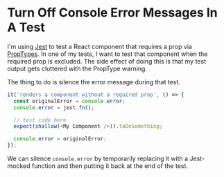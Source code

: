 # Turn Off Console Error Messages In A Test

I'm using [Jest](https://facebook.github.io/jest/) to test a React component
that requires a prop via
[PropTypes](https://reactjs.org/docs/typechecking-with-proptypes.html). In
one of my tests, I want to test that component when the required prop is
excluded. The side effect of doing this is that my test output gets
cluttered with the PropType warning.

The thing to do is silence the error message during that test.

```javascript
it('renders a component without a required prop', () => {
  const originalError = console.error;
  console.error = jest.fn();

  // test code here
  expect(shallow(<My Component />)).toDoSomething;

  console.error = originalError;
});
```

We can silence `console.error` by temporarily replacing it with a
Jest-mocked function and then putting it back at the end of the test.
